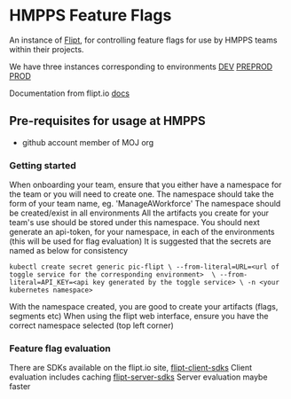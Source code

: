 # HMPPS Feature Flags

An instance of [Flipt](https://www.flipt.io/), for controlling feature flags for use by HMPPS teams within their projects.

We have three instances corresponding to environments
[DEV](https://feature-toggles-dev.hmpps.service.justice.gov.uk/)
[PREPROD](https://feature-toggles-preprod.hmpps.service.justice.gov.uk/)
[PROD](https://feature-toggles.hmpps.service.justice.gov.uk/)

Documentation from flipt.io [docs](https://docs.flipt.io/introduction)

## Pre-requisites for usage at HMPPS

- github account member of MOJ org

### Getting started

When onboarding your team, ensure that you either have a namespace for the team or you will need to create one.
The namespace should take the form of your team name, eg. 'ManageAWorkforce'
The namespace should be created/exist in all environments
All the artifacts you create for your team's use should be stored under this namespace.
You should next generate an api-token, for your namespace, in each of the environments (this will be used for flag evaluation)
It is suggested that the secrets are named as below for consistency

`kubectl create secret generic pic-flipt \
--from-literal=URL=<url of toggle service for the corresponding environment>  \
--from-literal=API_KEY=<api key generated by the toggle service> \
-n <your kubernetes namespace>`

With the namespace created, you are good to create your artifacts (flags, segments etc)
When using the flipt web interface, ensure you have the correct namespace selected (top left corner)

### Feature flag evaluation

There are SDKs available on the flipt.io site,
[flipt-client-sdks](https://github.com/flipt-io/flipt-client-sdks) Client evaluation includes caching
[flipt-server-sdks](https://github.com/flipt-io/flipt-server-sdks) Server evaluation maybe faster

